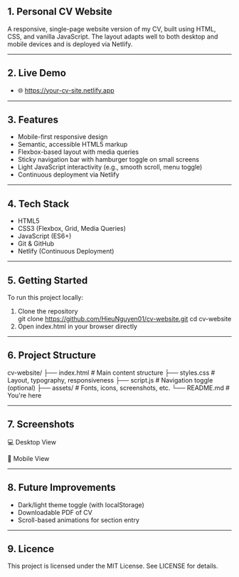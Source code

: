 ## 1. Personal CV Website

A responsive, single-page website version of my CV, built using HTML, CSS, and vanilla JavaScript. The layout adapts well to both desktop and mobile devices and is deployed via Netlify.

---

## 2. Live Demo

- 🌐 https://your-cv-site.netlify.app
---

## 3. Features

- Mobile-first responsive design  
- Semantic, accessible HTML5 markup  
- Flexbox-based layout with media queries  
- Sticky navigation bar with hamburger toggle on small screens  
- Light JavaScript interactivity (e.g., smooth scroll, menu toggle)  
- Continuous deployment via Netlify

---

## 4. Tech Stack

- HTML5  
- CSS3 (Flexbox, Grid, Media Queries)  
- JavaScript (ES6+)  
- Git & GitHub  
- Netlify (Continuous Deployment)

---

## 5. Getting Started

To run this project locally:

1. Clone the repository  
   git clone https://github.com/HieuNguyen01/cv-website.git
   cd cv-website
2. Open index.html in your browser directly

---

## 6. Project Structure

cv-website/
├── index.html             # Main content structure
├── styles.css             # Layout, typography, responsiveness
├── script.js              # Navigation toggle (optional)
├── assets/                # Fonts, icons, screenshots, etc.
└── README.md              # You're here

---

## 7. Screenshots

💻 Desktop View

 📱 Mobile View


---

## 8. Future Improvements

- Dark/light theme toggle (with localStorage)
- Downloadable PDF of CV
- Scroll-based animations for section entry

---

## 9. Licence

This project is licensed under the MIT License. See LICENSE for details.
